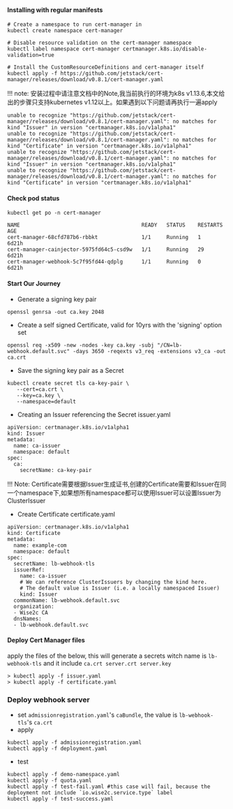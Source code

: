 #### Installing with regular manifests
```
# Create a namespace to run cert-manager in
kubectl create namespace cert-manager

# Disable resource validation on the cert-manager namespace
kubectl label namespace cert-manager certmanager.k8s.io/disable-validation=true

# Install the CustomResourceDefinitions and cert-manager itself
kubectl apply -f https://github.com/jetstack/cert-manager/releases/download/v0.8.1/cert-manager.yaml
```
!!! note: 安装过程中请注意文档中的Note,我当前执行的环境为k8s v1.13.6,本文给出的步骤只支持kubernetes v1.12以上。如果遇到以下问题请再执行一遍apply
```
unable to recognize "https://github.com/jetstack/cert-manager/releases/download/v0.8.1/cert-manager.yaml": no matches for kind "Issuer" in version "certmanager.k8s.io/v1alpha1"
unable to recognize "https://github.com/jetstack/cert-manager/releases/download/v0.8.1/cert-manager.yaml": no matches for kind "Certificate" in version "certmanager.k8s.io/v1alpha1"
unable to recognize "https://github.com/jetstack/cert-manager/releases/download/v0.8.1/cert-manager.yaml": no matches for kind "Issuer" in version "certmanager.k8s.io/v1alpha1"
unable to recognize "https://github.com/jetstack/cert-manager/releases/download/v0.8.1/cert-manager.yaml": no matches for kind "Certificate" in version "certmanager.k8s.io/v1alpha1"
```

#### Check pod status
```
kubectl get po -n cert-manager

NAME                                       READY   STATUS    RESTARTS   AGE
cert-manager-68cfd787b6-rbbkt              1/1     Running   1          6d21h
cert-manager-cainjector-5975fd64c5-csd9w   1/1     Running   29         6d21h
cert-manager-webhook-5c7f95fd44-qdplg      1/1     Running   0          6d21h
```

#### Start Our Journey
- Generate a signing key pair
```
openssl genrsa -out ca.key 2048
```
- Create a self signed Certificate, valid for 10yrs with the 'signing' option set
```
openssl req -x509 -new -nodes -key ca.key -subj "/CN=lb-webhook.default.svc" -days 3650 -reqexts v3_req -extensions v3_ca -out ca.crt
```
- Save the signing key pair as a Secret
```
kubectl create secret tls ca-key-pair \
   --cert=ca.crt \
   --key=ca.key \
   --namespace=default
```
- Creating an Issuer referencing the Secret issuer.yaml
```
apiVersion: certmanager.k8s.io/v1alpha1
kind: Issuer
metadata:
  name: ca-issuer
  namespace: default
spec:
  ca:
    secretName: ca-key-pair
```
!!! Note: Certificate需要根据Issuer生成证书,创建的Certificate需要和Issuer在同一个namespace下,如果想所有namespace都可以使用Issuer可以设置Issuer为ClusterIssuer
- Create Certificate certificate.yaml
```
apiVersion: certmanager.k8s.io/v1alpha1
kind: Certificate
metadata:
  name: example-com
  namespace: default
spec:
  secretName: lb-webhook-tls
  issuerRef:
    name: ca-issuer
    # We can reference ClusterIssuers by changing the kind here.
    # The default value is Issuer (i.e. a locally namespaced Issuer)
    kind: Issuer
  commonName: lb-webhook.default.svc
  organization:
  - Wise2c CA
  dnsNames:
  - lb-webhook.default.svc
```

#### Deploy Cert Manager files
apply the files of the below, this will generate a secrets witch name is `lb-webhook-tls` and it include `ca.crt server.crt server.key`
```
> kubectl apply -f issuer.yaml
> kubectl apply -f certificate.yaml
```

### Deploy webhook server
- set `admissionregistration.yaml`'s `caBundle`, the value is `lb-webhook-tls`'s `ca.crt`
- apply 
```
kubectl apply -f admissionregistration.yaml
kubectl apply -f deployment.yaml
```

- test
```
kubectl apply -f demo-namespace.yaml
kubectl apply -f quota.yaml
kubectl apply -f test-fail.yaml #this case will fail, because the deployment not include `io.wise2c.service.type` label
kubectl apply -f test-success.yaml   
